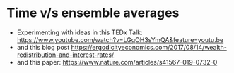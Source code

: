 # Time v/s ensemble averages

- Experimenting with ideas in this TEDx Talk: https://www.youtube.com/watch?v=LGqOH3sYmQA&feature=youtu.be
- and this blog post https://ergodicityeconomics.com/2017/08/14/wealth-redistribution-and-interest-rates/
- and this paper: https://www.nature.com/articles/s41567-019-0732-0
